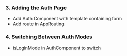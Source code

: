 ### 3. Adding the Auth Page

* Add Auth Component with template containing form
* Add route in AppRouting

### 4. Switching Between Auth Modes

* isLoginMode in AuthComponent to switch